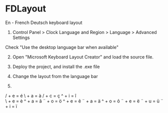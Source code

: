 # FDLayout
En - French Deutsch keyboard layout

1) Control Panel > Clock Language and Region > Language > Advanced Settings 

Check "Use the desktop language bar when available" 

2) Open "Microsoft Keyboard Layout Creator" and load the source file. 

3) Deploy the project, and install the .exe file

4) Change the layout from the language bar

5) 
/ + e = é               \ + a = à               / + c = ç                 ^ + i = î   
\ + e = è               ^ + a = â               ¨ + o = ö 
^ + e = ê               ¨ + a = ä               ^ + o = ô 
¨ + e = ë               ¨ + u = ü               ¨ + i = ï 
